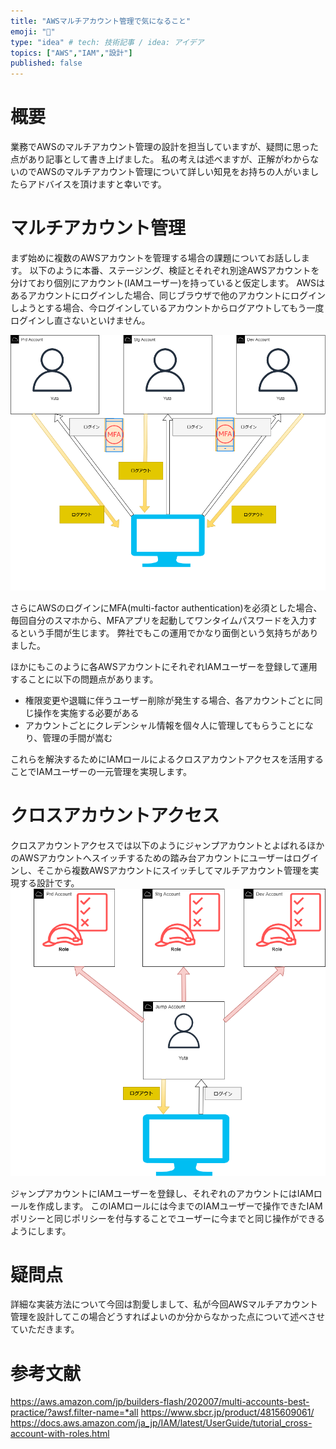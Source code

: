 ```yaml
---
title: "AWSマルチアカウント管理で気になること"
emoji: "🐁"
type: "idea" # tech: 技術記事 / idea: アイデア
topics: ["AWS","IAM","設計"]
published: false
---
```

# 概要
業務でAWSのマルチアカウント管理の設計を担当していますが、疑問に思った点があり記事として書き上げました。
私の考えは述べますが、正解がわからないのでAWSのマルチアカウント管理について詳しい知見をお持ちの人がいましたらアドバイスを頂けますと幸いです。

# マルチアカウント管理
まず始めに複数のAWSアカウントを管理する場合の課題についてお話しします。
以下のように本番、ステージング、検証とそれぞれ別途AWSアカウントを分けており個別にアカウント(IAMユーザー)を持っていると仮定します。
AWSはあるアカウントにログインした場合、同じブラウザで他のアカウントにログインしようとする場合、今ログインしているアカウントからログアウトしてもう一度ログインし直さないといけません。

![](/images/cross-account-management/image1.png)

さらにAWSのログインにMFA(multi-factor authentication)を必須とした場合、毎回自分のスマホから、MFAアプリを起動してワンタイムパスワードを入力するという手間が生じます。
弊社でもこの運用でかなり面倒という気持ちがありました。

ほかにもこのように各AWSアカウントにそれぞれIAMユーザーを登録して運用することに以下の問題点があります。

- 権限変更や退職に伴うユーザー削除が発生する場合、各アカウントごとに同じ操作を実施する必要がある
- アカウントごとにクレデンシャル情報を個々人に管理してもらうことになり、管理の手間が嵩む

これらを解決するためにIAMロールによるクロスアカウントアクセスを活用することでIAMユーザーの一元管理を実現します。

# クロスアカウントアクセス
クロスアカウントアクセスでは以下のようにジャンプアカウントとよばれるほかのAWSアカウントへスイッチするための踏み台アカウントにユーザーはログインし、そこから複数AWSアカウントにスイッチしてマルチアカウント管理を実現する設計です。
![](/images/cross-account-management/image2.png)

ジャンプアカウントにIAMユーザーを登録し、それぞれのアカウントにはIAMロールを作成します。
このIAMロールには今までのIAMユーザーで操作できたIAMポリシーと同じポリシーを付与することでユーザーに今までと同じ操作ができるようにします。

# 疑問点
詳細な実装方法について今回は割愛しまして、私が今回AWSマルチアカウント管理を設計してこの場合どうすればよいのか分からなかった点について述べさせていただきます。

# 参考文献
https://aws.amazon.com/jp/builders-flash/202007/multi-accounts-best-practice/?awsf.filter-name=*all
https://www.sbcr.jp/product/4815609061/
https://docs.aws.amazon.com/ja_jp/IAM/latest/UserGuide/tutorial_cross-account-with-roles.html